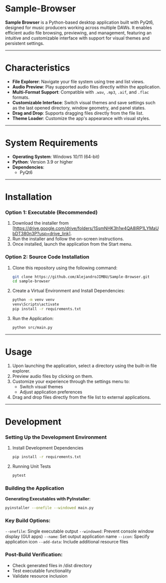 # Sample-Browser

**Sample Browser** is a Python-based desktop application built with PyQt6, designed for music producers working across multiple DAWs. It enables efficient audio file browsing, previewing, and management, featuring an intuitive and customizable interface with support for visual themes and persistent settings.

---

# Characteristics

- **File Explorer**: Navigate your file system using tree and list views.
- **Audio Preview**: Play supported audio files directly within the application.
- **Multi-Format Support**: Compatible with `.wav`, `.mp3`, `.aif`, and `.flac` formats.
- **Customizable Interface**: Switch visual themes and save settings such as the last opened directory, window geometry, and panel states.
- **Drag and Drop**: Supports dragging files directly from the file list.
- **Theme Loader**: Customize the app's appearance with visual styles.

---

# System Requirements

- **Operating System**: Windows 10/11 (64-bit)
- **Python**: Version 3.9 or higher
- **Dependencies**:
  - PyQt6

---

# Installation

### Option 1: Executable (Recommended)
1. Download the installer from [https://drive.google.com/drive/folders/1SsmNHK3h1w4QA8IRP1LYMaUbDT380n3P?usp=drive_link].
2. Run the installer and follow the on-screen instructions.
3. Once installed, launch the application from the Start menu.

### Option 2: Source Code Installation
1. Clone this repository using the following command:
   ```bash
   git clone https://github.com/AlejandroJIMBU/Sample-Browser.git
   cd sample-browser
   ```
2. Create a Virtual Environment and Install Dependencies:
   ```bash
   python -m venv venv
   venv\Scripts\activate
   pip install -r requirements.txt
   ```
3. Run the Application:
   ```bash
   python src/main.py
   ```

---

# Usage

1. Upon launching the application, select a directory using the built-in file explorer.
2. Preview audio files by clicking on them.
3. Customize your experience through the settings menu to:
   - Switch visual themes
   - Adjust application preferences
4. Drag and drop files directly from the file list to external applications.

---

# Development

### Setting Up the Development Environment
1. Install Development Dependencies
   ```bash
   pip install -r requirements.txt
   ```
2. Running Unit Tests
   ```bash
   pytest
   ```

### Building the Application
**Generating Executables with PyInstaller**:
```bash
pyinstaller --onefile --windowed main.py
```

### Key Build Options:
`--onefile`: Single executable output
`--windowed`: Prevent console window display (GUI apps)
`--name`: Set output application name
`--icon`: Specify application icon
`--add-data`: Include additional resource files

### Post-Build Verification:
- Check generated files in /dist directory
- Test executable functionality
- Validate resource inclusion
